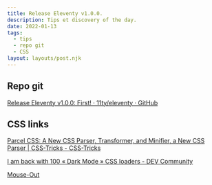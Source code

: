 ```yaml
---
title: Release Eleventy v1.0.0.
description: Tips et discovery of the day.
date: 2022-01-13
tags:
  - tips
  - repo git
  - CSS
layout: layouts/post.njk
---
```


## Repo git
[Release Eleventy v1.0.0: First! · 11ty/eleventy · GitHub](https://github.com/11ty/eleventy/releases/tag/v1.0.0)

## CSS links
[Parcel CSS: A New CSS Parser, Transformer, and Minifier, a New CSS Parser | CSS-Tricks - CSS-Tricks](https://css-tricks.com/parcel-css/)

[I am back with 100 « Dark Mode » CSS loaders - DEV Community](https://dev.to/afif/i-am-back-with-100-dark-mode-css-loaders-4gp6)

[Mouse-Out](https://codepen.io/Wongjn/pen/VwMBgZB)

